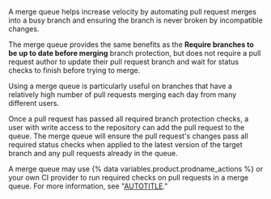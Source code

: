 A merge queue helps increase velocity by automating pull request merges into a busy branch and ensuring the branch is never broken by incompatible changes.

The merge queue provides the same benefits as the **Require branches to be up to date before merging** branch protection, but does not require a pull request author to update their pull request branch and wait for status checks to finish before trying to merge.

Using a merge queue is particularly useful on branches that have a relatively high number of pull requests merging each day from many different users.

Once a pull request has passed all required branch protection checks, a user with write access to the repository can add the pull request to the queue. The merge queue will ensure the pull request's changes pass all required status checks when applied to the latest version of the target branch and any pull requests already in the queue.

A merge queue may use {% data variables.product.prodname_actions %} or your own CI provider to run required checks on pull requests in a merge queue. For more information, see "[AUTOTITLE](/actions)."
